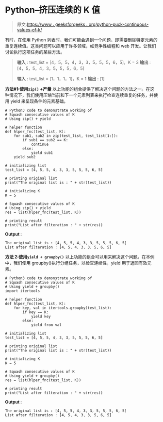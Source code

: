 # Python–挤压连续的 K 值

> 原文:[https://www . geeksforgeeks . org/python-puck-continuous-values-of-k/](https://www.geeksforgeeks.org/python-squash-consecutive-values-of-k/)

有时，在使用 Python 列表时，我们可能会遇到一个问题，即需要删除特定元素的重复连续值。这类问题可以应用于许多领域，如竞争性编程和 web 开发。让我们讨论执行这项任务的某些方法。

> **输入** : test_list = [4，5，5，4，3，3，5，5，5，6，5]，K = 3
> **输出** : [4，5，5，4，3，5，5，5，6，5]
> 
> **输入** : test_list = [1，1，1，1]，K = 1
> **输出** : [1]

**方法#1:使用`zip()` +产量**
以上功能的组合提供了解决这个问题的方法之一。在这种情况下，我们使用压缩当前和下一个元素列表来执行检查连续重复的任务，并使用 yield 来呈现条件的元素基础。

```
# Python3 code to demonstrate working of 
# Squash consecutive values of K
# Using zip() + yield

# helper function
def hlper_fnc(test_list, K):
    for sub1, sub2 in zip(test_list, test_list[1:]):
        if sub1 == sub2 == K:
            continue
        else:
            yield sub1
    yield sub2       

# initializing list
test_list = [4, 5, 5, 4, 3, 3, 5, 5, 5, 6, 5] 

# printing original list
print("The original list is : " + str(test_list))

# initializing K 
K = 5

# Squash consecutive values of K
# Using zip() + yield
res = list(hlper_fnc(test_list, K))

# printing result 
print("List after filteration : " + str(res))
```

**Output :**

```
The original list is : [4, 5, 5, 4, 3, 3, 5, 5, 5, 6, 5]
List after filteration : [4, 5, 4, 3, 3, 5, 6, 5]

```

**方法 2:使用`yield + groupby()`**
以上功能的组合可以用来解决这个问题。在本例中，我们使用 groupby()执行分组任务，以检查连续性，yield 用于返回有效元素。

```
# Python3 code to demonstrate working of 
# Squash consecutive values of K
# Using yield + groupby()
import itertools

# helper function
def hlper_fnc(test_list, K):
    for key, val in itertools.groupby(test_list):
        if key == K:
            yield key
        else:
            yield from val    

# initializing list
test_list = [4, 5, 5, 4, 3, 3, 5, 5, 5, 6, 5] 

# printing original list
print("The original list is : " + str(test_list))

# initializing K 
K = 5

# Squash consecutive values of K
# Using yield + groupby()
res = list(hlper_fnc(test_list, K))

# printing result 
print("List after filteration : " + str(res))
```

**Output :**

```
The original list is : [4, 5, 5, 4, 3, 3, 5, 5, 5, 6, 5]
List after filteration : [4, 5, 4, 3, 3, 5, 6, 5]

```